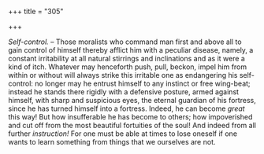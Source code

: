+++
title = "305"

+++

*Self-control.* – Those moralists who command man first and above all to gain control of himself thereby afflict him with a peculiar disease, namely, a constant irritability at all natural stirrings and inclinations and as it were a kind of itch. Whatever may henceforth push, pull, beckon, impel him from within or without will always strike this irritable one as endangering his self-control: no longer may he entrust himself to any instinct or free wing-beat; instead he stands there rigidly with a defensive posture, armed against himself, with sharp and suspicious eyes, the eternal guardian of his fortress, since he has turned himself into a fortress. Indeed, he can become *great* this way\! But how insufferable he has become to others; how impoverished and cut off from the most beautiful fortuities of the soul\! And indeed from all further *instruction\!* For one must be able at times to lose oneself if one wants to learn something from things that we ourselves are not.


